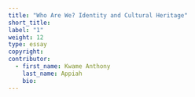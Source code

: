 ```yaml
---
title: "Who Are We? Identity and Cultural Heritage"
short_title:
label: "1"
weight: 12
type: essay
copyright:
contributor:
  - first_name: Kwame Anthony
    last_name: Appiah
    bio:
---
```

